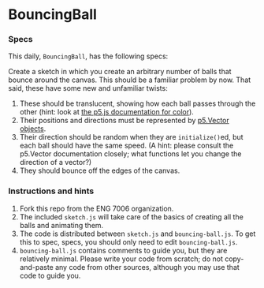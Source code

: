 # BouncingBall

### Specs
This daily, ```BouncingBall```, has the following specs:

Create a sketch in which you create an arbitrary number of balls that bounce around the canvas. This should be a familiar problem by now. That said, these have some new and unfamiliar twists:
1. These should be translucent, showing how each ball passes through the other (hint: look at [the p5.js documentation for color](http://p5js.org/reference/#group-Color)).
2. Their positions and directions must be represented by [p5.Vector objects](http://p5js.org/reference/#/p5.Vector).
3. Their direction should be random when they are ```initialize()```ed, but each ball should have the same speed. (A hint: please consult the p5.Vector documentation closely; what functions let you change the direction of a vector?)
4. They should bounce off the edges of the canvas.

### Instructions and hints
1. Fork this repo from the ENG 7006 organization.
2. The included ```sketch.js``` will take care of the basics of creating all the balls and animating them.
3. The code is distributed between ```sketch.js``` and ```bouncing-ball.js```. To get this to spec, specs, you should only need to edit ```bouncing-ball.js```.
4. ```bouncing-ball.js``` contains comments to guide you, but they are relatively minimal. Please write your code from scratch; do not copy-and-paste any code from other sources, although you may use that code to guide you.
